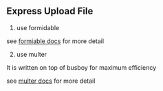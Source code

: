 ## Express Upload File

1. use formidable

see [formiable docs](https://github.com/node-formidable/formidable) for more detail

2. use multer

 It is written on top of busboy for maximum efficiency

see [multer docs](https://www.npmjs.com/package/multer) for more detail